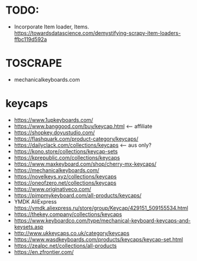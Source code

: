 # TODO:

- Incorporate Item loader, Items. https://towardsdatascience.com/demystifying-scrapy-item-loaders-ffbc119d592a

# TOSCRAPE

- mechanicalkeyboards.com



# keycaps

* https://www.1upkeyboards.com/
* https://www.banggood.com/buy/keycap.html <-- affiliate
* https://shopkey.doyustudio.com/
* https://flashquark.com/product-category/keycaps/
* https://dailyclack.com/collections/keycaps <-- aus only?
* https://kono.store/collections/keycap-sets
* https://kprepublic.com/collections/keycaps
* https://www.maxkeyboard.com/shop/cherry-mx-keycaps/
* https://mechanicalkeyboards.com/
* https://novelkeys.xyz/collections/keycaps
* https://oneofzero.net/collections/keycaps
* https://www.originativeco.com/
* https://pimpmykeyboard.com/all-products/keycaps/
* YMDK AliExpress https://ymdk.aliexpress.ru/store/group/Keycap/429151_509155534.html
* https://thekey.company/collections/keycaps
* https://www.keyboardco.com/type/mechanical-keyboard-keycaps-and-keysets.asp
* http://www.ukkeycaps.co.uk/category/keycaps
* https://www.wasdkeyboards.com/products/keycaps/keycap-set.html
* https://zealpc.net/collections/all-products
* https://en.zfrontier.com/
